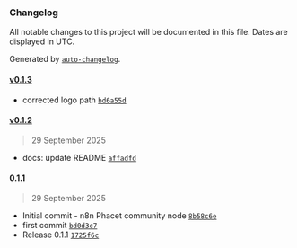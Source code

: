 ### Changelog

All notable changes to this project will be documented in this file. Dates are displayed in UTC.

Generated by [`auto-changelog`](https://github.com/CookPete/auto-changelog).

#### [v0.1.3](https://github.com/spx-software/n8n-phacet-official/compare/v0.1.2...v0.1.3)

- corrected logo path [`bd6a55d`](https://github.com/spx-software/n8n-phacet-official/commit/bd6a55daee5c1dce35f3ebc5a7c3a0f12dd74f4b)

#### [v0.1.2](https://github.com/spx-software/n8n-phacet-official/compare/0.1.1...v0.1.2)

> 29 September 2025

- docs: update README [`affadfd`](https://github.com/spx-software/n8n-phacet-official/commit/affadfdb2c9ef793bd0583bb236ca00dbcf01c2f)

#### 0.1.1

> 29 September 2025

- Initial commit - n8n Phacet community node [`8b58c6e`](https://github.com/spx-software/n8n-phacet-official/commit/8b58c6edaa13e7d4765940ee936af2bed0be76db)
- first commit [`bd0d3c7`](https://github.com/spx-software/n8n-phacet-official/commit/bd0d3c785073af29bebe0ce5904289f404a809b4)
- Release 0.1.1 [`1725f6c`](https://github.com/spx-software/n8n-phacet-official/commit/1725f6c73abafa82defebb1020df26910f0d361e)
